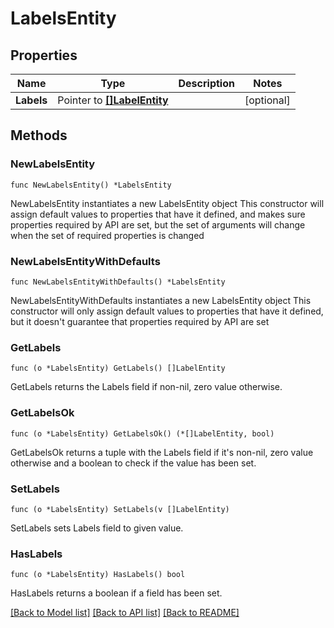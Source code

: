 # LabelsEntity

## Properties

Name | Type | Description | Notes
------------ | ------------- | ------------- | -------------
**Labels** | Pointer to [**[]LabelEntity**](LabelEntity.md) |  | [optional] 

## Methods

### NewLabelsEntity

`func NewLabelsEntity() *LabelsEntity`

NewLabelsEntity instantiates a new LabelsEntity object
This constructor will assign default values to properties that have it defined,
and makes sure properties required by API are set, but the set of arguments
will change when the set of required properties is changed

### NewLabelsEntityWithDefaults

`func NewLabelsEntityWithDefaults() *LabelsEntity`

NewLabelsEntityWithDefaults instantiates a new LabelsEntity object
This constructor will only assign default values to properties that have it defined,
but it doesn't guarantee that properties required by API are set

### GetLabels

`func (o *LabelsEntity) GetLabels() []LabelEntity`

GetLabels returns the Labels field if non-nil, zero value otherwise.

### GetLabelsOk

`func (o *LabelsEntity) GetLabelsOk() (*[]LabelEntity, bool)`

GetLabelsOk returns a tuple with the Labels field if it's non-nil, zero value otherwise
and a boolean to check if the value has been set.

### SetLabels

`func (o *LabelsEntity) SetLabels(v []LabelEntity)`

SetLabels sets Labels field to given value.

### HasLabels

`func (o *LabelsEntity) HasLabels() bool`

HasLabels returns a boolean if a field has been set.


[[Back to Model list]](../README.md#documentation-for-models) [[Back to API list]](../README.md#documentation-for-api-endpoints) [[Back to README]](../README.md)


